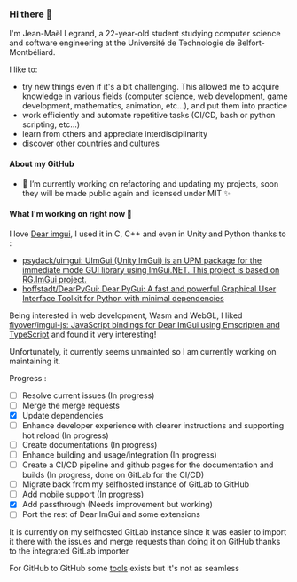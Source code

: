 ### Hi there 👋

I'm Jean-Maël Legrand, a 22-year-old student studying computer science and software engineering at the Université de Technologie de Belfort-Montbéliard.

I like to:

- try new things even if it's a bit challenging. This allowed me to acquire knowledge in various fields (computer science, web development, game development, mathematics, animation, etc...), and put them into practice
- work efficiently and automate repetitive tasks (CI/CD, bash or python scripting, etc...)
- learn from others and appreciate interdisciplinarity
- discover other countries and cultures

<!--
**Zefaryo/Zefaryo** is a ✨ _special_ ✨ repository because its `README.md` (this file) appears on your GitHub profile.

Here are some ideas to get you started:

- 🔭 I’m currently working on ...
- 🌱 I’m currently learning ...
- 👯 I’m looking to collaborate on ...
- 🤔 I’m looking for help with ...
- 💬 Ask me about ...
- 📫 How to reach me: ...
- 😄 Pronouns: ...
- ⚡ Fun fact: ...
-->

#### About my GitHub

- 🔭 I’m currently working on refactoring and updating my projects, soon they will be made public again and licensed under MIT ✨

#### What I'm working on **right now** 🎉

I love [Dear imgui](https://github.com/ocornut/imgui), I used it in C, C++ and even in Unity and Python thanks to :

- [psydack/uimgui: UImGui (Unity ImGui) is an UPM package for the immediate mode GUI library using ImGui.NET. This project is based on RG.ImGui project.](https://github.com/psydack/uimgui)
- [hoffstadt/DearPyGui: Dear PyGui: A fast and powerful Graphical User Interface Toolkit for Python with minimal dependencies](https://github.com/hoffstadt/DearPyGui)

Being interested in web development, Wasm and WebGL, I liked [flyover/imgui-js: JavaScript bindings for Dear ImGui using Emscripten and TypeScript](https://github.com/flyover/imgui-js) and found it very interesting!

Unfortunately, it currently seems unmainted so I am currently working on maintaining it.

Progress :

- [ ] Resolve current issues (In progress)
- [ ] Merge the merge requests
- [X] Update dependencies
- [ ] Enhance developer experience with clearer instructions and supporting hot reload (In progress)
- [ ] Create documentations (In progress)
- [ ] Enhance building and usage/integration (In progress)
- [ ] Create a CI/CD pipeline and github pages for the documentation and builds  (In progress, done on GitLab for the CI/CD)
- [ ] Migrate back from my selfhosted instance of GitLab to GitHub
- [ ] Add mobile support (In progress)
- [X] Add passthrough (Needs improvement but working)
- [ ] Port the rest of Dear ImGui and some extensions

It is currently on my selfhosted GitLab instance since it was easier to import it there with the issues and merge requests than doing it on GitHub thanks to the integrated GitLab importer

For GitHub to GitHub some [tools](https://github.com/IQAndreas/github-issues-import) exists but it's not as seamless
